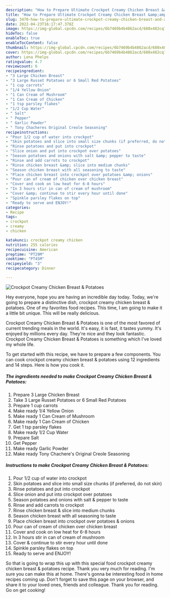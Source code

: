 ```yaml
---
description: "How to Prepare Ultimate Crockpot Creamy Chicken Breast &amp;amp; Potatoes"
title: "How to Prepare Ultimate Crockpot Creamy Chicken Breast &amp;amp; Potatoes"
slug: 3470-how-to-prepare-ultimate-crockpot-creamy-chicken-breast-and-amp-potatoes
date: 2022-04-23T16:17:47.378Z
image: https://img-global.cpcdn.com/recipes/6b7469b4b4862acd/680x482cq70/crockpot-creamy-chicken-breast-potatoes-recipe-main-photo.jpg
hideToc: false
enableToc: true
enableTocContent: false
thumbnail: https://img-global.cpcdn.com/recipes/6b7469b4b4862acd/680x482cq70/crockpot-creamy-chicken-breast-potatoes-recipe-main-photo.jpg
cover: https://img-global.cpcdn.com/recipes/6b7469b4b4862acd/680x482cq70/crockpot-creamy-chicken-breast-potatoes-recipe-main-photo.jpg
author: Lena Phelps
ratingvalue: 4.7
reviewcount: 6
recipeingredient:
- "3 Large Chicken Breast"
- "3 Large Russet Potatoes or 6 Small Red Potatoes"
- "1 cup carrots"
- "1/4 Yellow Onion"
- "1 Can Cream of Mushroom"
- "1 Can Cream of Chicken"
- "1 tsp parsley flakes"
- "1/2 Cup Water"
- " Salt"
- " Pepper"
- " Garlic Powder"
- " Tony Chacheres Original Creole Seasoning"
recipeinstructions:
- "Pour 1/2 cup of water into crockpot"
- "Skin potatoes and slice into small size chunks (if preferred, do not skin)"
- "Rinse potatoes and put into crockpot"
- "Slice onion and put into crockpot over potatoes"
- "Season potatoes and onions with salt &amp; pepper to taste"
- "Rinse and add carrots to crockpot"
- "Rinse chicken breast &amp; slice into medium chunks"
- "Season chicken breast with all seasoning to taste"
- "Place chicken breast into crockpot over potatoes &amp; onions"
- "Pour can of cream of chicken over chicken breast"
- "Cover and cook on low heat for 6-8 hours"
- "In 3 hours stir in can of cream of mushroom"
- "Cover &amp; continue to stir every hour until done"
- "Spinkle parsley flakes on top"
- "Ready to serve and ENJOY!"
categories:
- Recipe
tags:
- crockpot
- creamy
- chicken

katakunci: crockpot creamy chicken 
nutrition: 255 calories
recipecuisine: American
preptime: "PT29M"
cooktime: "PT45M"
recipeyield: "3"
recipecategory: Dinner

---
```



![Crockpot Creamy Chicken Breast &amp; Potatoes](https://img-global.cpcdn.com/recipes/6b7469b4b4862acd/680x482cq70/crockpot-creamy-chicken-breast-potatoes-recipe-main-photo.jpg)

Hey everyone, hope you are having an incredible day today. Today, we're going to prepare a distinctive dish, crockpot creamy chicken breast &amp; potatoes. One of my favorites food recipes. This time, I am going to make it a little bit unique. This will be really delicious.

Crockpot Creamy Chicken Breast &amp; Potatoes is one of the most favored of current trending meals in the world. It's easy, it is fast, it tastes yummy. It's enjoyed by millions every day. They're nice and they look fantastic. Crockpot Creamy Chicken Breast &amp; Potatoes is something which I've loved my whole life.




To get started with this recipe, we have to prepare a few components. You can cook crockpot creamy chicken breast &amp; potatoes using 12 ingredients and 14 steps. Here is how you cook it.

<!--inarticleads1-->

##### The ingredients needed to make Crockpot Creamy Chicken Breast &amp; Potatoes:

1. Prepare 3 Large Chicken Breast
1. Take 3 Large Russet Potatoes or 6 Small Red Potatoes
1. Prepare 1 cup carrots
1. Make ready 1/4 Yellow Onion
1. Make ready 1 Can Cream of Mushroom
1. Make ready 1 Can Cream of Chicken
1. Get 1 tsp parsley flakes
1. Make ready 1/2 Cup Water
1. Prepare  Salt
1. Get  Pepper
1. Make ready  Garlic Powder
1. Make ready  Tony Chachere&#39;s Original Creole Seasoning




<!--inarticleads2-->

##### Instructions to make Crockpot Creamy Chicken Breast &amp; Potatoes:

1. Pour 1/2 cup of water into crockpot
1. Skin potatoes and slice into small size chunks (if preferred, do not skin)
1. Rinse potatoes and put into crockpot
1. Slice onion and put into crockpot over potatoes
1. Season potatoes and onions with salt &amp; pepper to taste
1. Rinse and add carrots to crockpot
1. Rinse chicken breast &amp; slice into medium chunks
1. Season chicken breast with all seasoning to taste
1. Place chicken breast into crockpot over potatoes &amp; onions
1. Pour can of cream of chicken over chicken breast
1. Cover and cook on low heat for 6-8 hours
1. In 3 hours stir in can of cream of mushroom
1. Cover &amp; continue to stir every hour until done
1. Spinkle parsley flakes on top
1. Ready to serve and ENJOY!



So that is going to wrap this up with this special food crockpot creamy chicken breast &amp; potatoes recipe. Thank you very much for reading. I'm sure you can make this at home. There's gonna be interesting food in home recipes coming up. Don't forget to save this page on your browser, and share it to your loved ones, friends and colleague. Thank you for reading. Go on get cooking!
